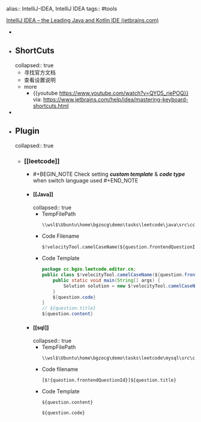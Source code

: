 alias:: IntelliJ-IDEA, IntelliJ IDEA
tags:: #tools

[IntelliJ IDEA – the Leading Java and Kotlin IDE (jetbrains.com)](https://www.jetbrains.com/idea/)

-
- ## ShortCuts
  collapsed:: true
  - 寻找官方文档
  - 查看设置说明
  - more
    - {{youtube https://www.youtube.com/watch?v=QYO5_riePOQ}}
      via: https://www.jetbrains.com/help/idea/mastering-keyboard-shortcuts.html
-
- ## Plugin
  collapsed:: true
  - ### [[leetcode]]
    - #+BEGIN_NOTE
      Check setting ***custom template*** & ***code type*** when switch language used
      #+END_NOTE
    - #### [[Java]]
      collapsed:: true
      - TempFilePath
        ```
        \\wsl$\Ubuntu\home\bgzocg\demo\tasks\leetcode\java\src\cc\bgzo
        ```
      - Code Filename
        ```
        $!velocityTool.camelCaseName(${question.frontendQuestionId})$!velocityTool.camelCaseName(${question.title})
        ```
      - Code Template
        ```java
        package cc.bgzo.leetcode.editor.cn;
        public class $!velocityTool.camelCaseName(${question.frontendQuestionId})$!velocityTool.camelCaseName(${question.title}){
            public static void main(String[] args) {
                Solution solution = new $!velocityTool.camelCaseName(${question.frontendQuestionId})$!velocityTool.camelCaseName(${question.title})().new Solution();
            }
            ${question.code}
        }
        // ${question.title}
        ${question.content}
        ```
    - #### [[sql]]
      collapsed:: true
      - TempFilePath
        ```
        \\wsl$\Ubuntu\home\bgzocg\demo\tasks\leetcode\mysql\src\cc\bgzo
        ```
      - Code filename
        ```
        [$!{question.frontendQuestionId}]${question.title}
        ```
      - Code Template
        ```
        ${question.content}
        
        ${question.code}
        ```